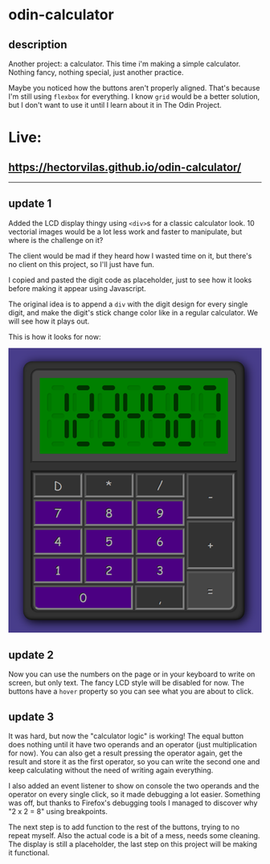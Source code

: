 # odin-calculator

## description

Another project: a calculator. This time i'm making a simple calculator. Nothing fancy, nothing special, just another practice.

Maybe you noticed how the buttons aren't properly aligned. That's because I'm still using `flexbox` for everything. I know `grid` would be a better solution, but I don't want to use it until I learn about it in The Odin Project.

# Live:
## https://hectorvilas.github.io/odin-calculator/

***

## update 1
Added the LCD display thingy using `<div>`s for a classic calculator look. 10 vectorial images would be a lot less work and faster to manipulate, but where is the challenge on it?

The client would be mad if they heard how I wasted time on it, but there's no client on this project, so I'll just have fun.

I copied and pasted the digit code as placeholder, just to see how it looks before making it appear using Javascript.

The original idea is to append a `div` with the digit design for every single digit, and make the digit's stick change color like in a regular calculator. We will see how it plays out.

This is how it looks for now:

![preview](./images/calc01.png)

## update 2
Now you can use the numbers on the page or in your keyboard to write on screen, but only text. The fancy LCD style will be disabled for now.
The buttons have a `hover` property so you can see what you are about to click.

## update 3
It was hard, but now the "calculator logic" is working! The equal button does nothing until it have two operands and an operator (just multiplication for now). You can also get a result pressing the operator again, get the result and store it as the first operator, so you can write the second one and keep calculating without the need of writing again everything.

I also added an event listener to show on console the two operands and the operator on every single click, so it made debugging a lot easier. Something was off, but thanks to Firefox's debugging tools I managed to discover why "2 x 2 = 8" using breakpoints.

The next step is to add function to the rest of the buttons, trying to no repeat myself. Also the actual code is a bit of a mess, needs some cleaning. The display is still a placeholder, the last step on this project will be making it functional.